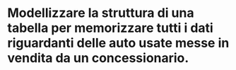# Modellizzare la struttura di una tabella per memorizzare tutti i dati riguardanti delle auto usate messe in vendita da un concessionario.
